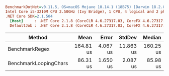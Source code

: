 ``` ini

BenchmarkDotNet=v0.11.5, OS=macOS Mojave 10.14.1 (18B75) [Darwin 18.2.0]
Intel Core i5-3210M CPU 2.50GHz (Ivy Bridge), 1 CPU, 4 logical and 2 physical cores
.NET Core SDK=2.1.504
  [Host]     : .NET Core 2.1.8 (CoreCLR 4.6.27317.03, CoreFX 4.6.27317.03), 64bit RyuJIT
  DefaultJob : .NET Core 2.1.8 (CoreCLR 4.6.27317.03, CoreFX 4.6.27317.03), 64bit RyuJIT


```
|                Method |      Mean |    Error |    StdDev |    Median |
|---------------------- |----------:|---------:|----------:|----------:|
|        BenchmarkRegex | 164.81 us | 4.067 us | 11.863 us | 160.25 us |
| BenchmarkLoopingChars |  86.31 us | 1.650 us |  2.087 us |  85.98 us |
